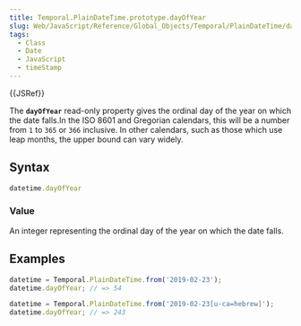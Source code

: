 ```yaml
---
title: Temporal.PlainDateTime.prototype.dayOfYear
slug: Web/JavaScript/Reference/Global_Objects/Temporal/PlainDateTime/dayOfYear
tags:
  - Class
  - Date
  - JavaScript
  - timeStamp
---
```

{{JSRef}}

The **`dayOfYear`** read-only property gives the ordinal day of the year on
which the date falls.In the ISO 8601 and Gregorian calendars, this will be a
number from `1` to `365` or `366` inclusive. In other calendars, such as those
which use leap months, the upper bound can vary widely.

## Syntax

```js
datetime.dayOfYear
```

### Value

An integer representing the ordinal day of the year on which the date falls.

## Examples

```js
datetime = Temporal.PlainDateTime.from('2019-02-23');
datetime.dayOfYear; // => 54

datetime = Temporal.PlainDateTime.from('2019-02-23[u-ca=hebrew]');
datetime.dayOfYear; // => 243
```

